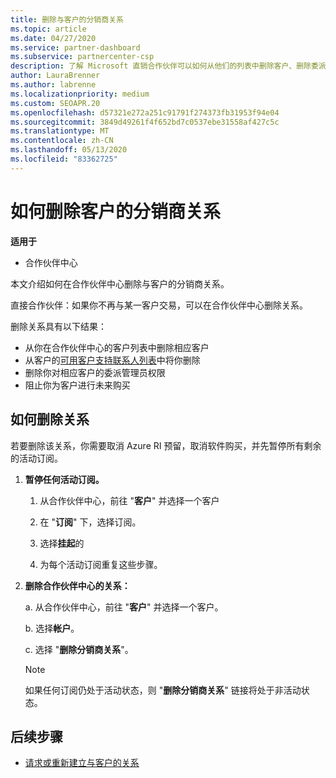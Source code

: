 ```yaml
---
title: 删除与客户的分销商关系
ms.topic: article
ms.date: 04/27/2020
ms.service: partner-dashboard
ms.subservice: partnercenter-csp
description: 了解 Microsoft 直销合作伙伴可以如何从他们的列表中删除客户、删除委派的管理员权限以及停止支持或购买客户。
author: LauraBrenner
ms.author: labrenne
ms.localizationpriority: medium
ms.custom: SEOAPR.20
ms.openlocfilehash: d57321e272a251c91791f274373fb31953f94e04
ms.sourcegitcommit: 3849d49261f4f652bd7c0537ebe31558af427c5c
ms.translationtype: MT
ms.contentlocale: zh-CN
ms.lasthandoff: 05/13/2020
ms.locfileid: "83362725"
---
```

# <a name="how-to-remove-a-reseller-relationship-with-a-customer"></a>如何删除客户的分销商关系

**适用于**

- 合作伙伴中心

本文介绍如何在合作伙伴中心删除与客户的分销商关系。

直接合作伙伴：如果你不再与某一客户交易，可以在合作伙伴中心删除关系。

删除关系具有以下结果：

- 从你在合作伙伴中心的客户列表中删除相应客户
- 从客户的[可用客户支持联系人列表](assign-support-contacts.md)中将你删除
- 删除你对相应客户的委派管理员权限
- 阻止你为客户进行未来购买

## <a name="how-to-remove-a-relationship"></a>如何删除关系

若要删除该关系，你需要取消 Azure RI 预留，取消软件购买，并先暂停所有剩余的活动订阅。

1. **暂停任何活动订阅。**

   1. 从合作伙伴中心，前往 "**客户**" 并选择一个客户

   2. 在 "**订阅**" 下，选择订阅。

   3. 选择**挂起**的

   4. 为每个活动订阅重复这些步骤。

2. **删除合作伙伴中心的关系：**

   a. 从合作伙伴中心，前往 "**客户**" 并选择一个客户。

   b. 选择**帐户**。

   c. 选择 "**删除分销商关系**"。

   > [!NOTE]
   > 如果任何订阅仍处于活动状态，则 "**删除分销商关系**" 链接将处于非活动状态。

## <a name="next-steps"></a>后续步骤

- [请求或重新建立与客户的关系](request-a-relationship-with-a-customer.md)
